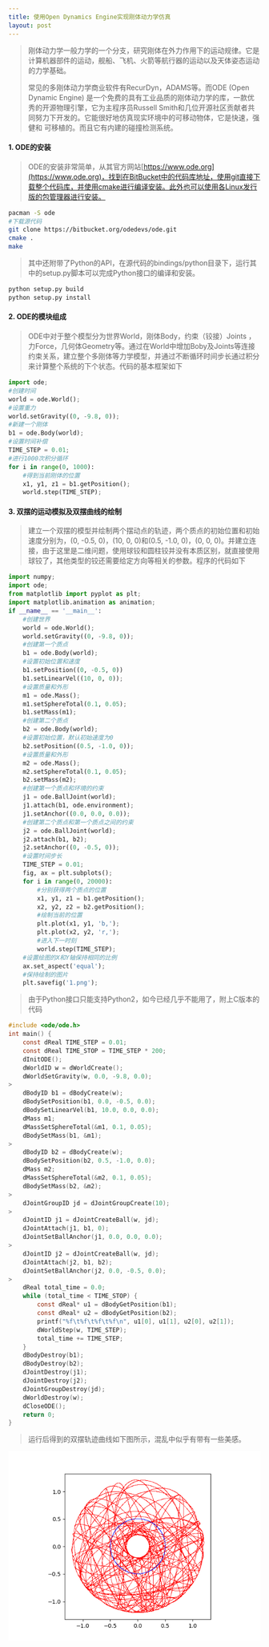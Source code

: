 ```yaml
---
title: 使用Open Dynamics Engine实现刚体动力学仿真
layout: post
---
```

> 刚体动力学一般力学的一个分支，研究刚体在外力作用下的运动规律。它是计算机器部件的运动，舰船、飞机、火箭等航行器的运动以及天体姿态运动的力学基础。
>
> 常见的多刚体动力学商业软件有RecurDyn，ADAMS等。而ODE (Open Dynamic Engine) 是一个免费的具有工业品质的刚体动力学的库，一款优秀的开源物理引擎，它为主程序员Russell Smith和几位开源社区贡献者共同努力下开发的。它能很好地仿真现实环境中的可移动物体，它是快速，强健和 可移植的。而且它有内建的碰撞检测系统。

#### 1. ODE的安装

> ODE的安装非常简单，从其官方网站[https://www.ode.org](https://www.ode.org)，找到在BitBucket中的代码库地址，使用git直接下载整个代码库，并使用cmake进行编译安装。此外也可以使用各Linux发行版的包管理器进行安装。
```bash
pacman -S ode
#下载源代码
git clone https://bitbucket.org/odedevs/ode.git
cmake .
make
```
> 其中还附带了Python的API，在源代码的bindings/python目录下，运行其中的setup.py脚本可以完成Python接口的编译和安装。
```bash
python setup.py build
python setup.py install
```

#### 2. ODE的模块组成

> ODE中对于整个模型分为世界World，刚体Body，约束（铰接）Joints ，力Force，几何体Geometry等。通过在World中增加Boby及Joints等连接约束关系，建立整个多刚体等力学模型，并通过不断循环时间步长通过积分来计算整个系统的下个状态。代码的基本框架如下
```python
import ode;
#创建时间
world = ode.World();
#设置重力
world.setGravity((0, -9.8, 0));
#新建一个刚体
b1 = ode.Body(world);
#设置时间补偿
TIME_STEP = 0.01;
#进行1000次积分循环
for i in range(0, 1000):
    #得到当前刚体的位置
    x1, y1, z1 = b1.getPosition();
    world.step(TIME_STEP);
```

#### 3. 双摆的运动模拟及双摆曲线的绘制

> 建立一个双摆的模型并绘制两个摆动点的轨迹，两个质点的初始位置和初始速度分别为，(0, -0.5, 0)，(10, 0, 0)和(0.5, -1.0, 0)，(0, 0, 0)。并建立连接，由于这里是二维问题，使用球铰和圆柱铰并没有本质区别，就直接使用球铰了，其他类型的铰还需要给定方向等相关的参数。程序的代码如下
```python
import numpy;
import ode;
from matplotlib import pyplot as plt;
import matplotlib.animation as animation;
if __name__ == '__main__':
    #创建世界
    world = ode.World();
    world.setGravity((0, -9.8, 0));
    #创建第一个质点
    b1 = ode.Body(world);
    #设置初始位置和速度
    b1.setPosition((0, -0.5, 0))
    b1.setLinearVel((10, 0, 0));
    #设置质量和外形
    m1 = ode.Mass();
    m1.setSphereTotal(0.1, 0.05);
    b1.setMass(m1);
    #创建第二个质点
    b2 = ode.Body(world);
    #设置初始位置，默认初始速度为0
    b2.setPosition((0.5, -1.0, 0));
    #设置质量和外形
    m2 = ode.Mass();
    m2.setSphereTotal(0.1, 0.05);
    b2.setMass(m2);
    #创建第一个质点和环境的约束
    j1 = ode.BallJoint(world);
    j1.attach(b1, ode.environment);
    j1.setAnchor((0.0, 0.0, 0.0));
    #创建第二个质点和第一个质点之间的约束
    j2 = ode.BallJoint(world);
    j2.attach(b1, b2);
    j2.setAnchor((0, -0.5, 0));
    #设置时间步长
    TIME_STEP = 0.01;
    fig, ax = plt.subplots();
    for i in range(0, 20000):
        #分别获得两个质点的位置
        x1, y1, z1 = b1.getPosition();
        x2, y2, z2 = b2.getPosition();
        #绘制当前的位置
        plt.plot(x1, y1, 'b,');
        plt.plot(x2, y2, 'r,');
        #进入下一时刻
        world.step(TIME_STEP);
    #设置绘图的X和Y轴保持相同的比例
    ax.set_aspect('equal');
    #保持绘制的图片
    plt.savefig('1.png');
```
> 由于Python接口只能支持Python2，如今已经几乎不能用了，附上C版本的代码
>
```c
#include <ode/ode.h>
int main() {
    const dReal TIME_STEP = 0.01;
    const dReal TIME_STOP = TIME_STEP * 200;
    dInitODE();
    dWorldID w = dWorldCreate();
    dWorldSetGravity(w, 0.0, -9.8, 0.0);
>
    dBodyID b1 = dBodyCreate(w);
    dBodySetPosition(b1, 0.0, -0.5, 0.0);
    dBodySetLinearVel(b1, 10.0, 0.0, 0.0);
    dMass m1;
    dMassSetSphereTotal(&m1, 0.1, 0.05);
    dBodySetMass(b1, &m1);
>
    dBodyID b2 = dBodyCreate(w);
    dBodySetPosition(b2, 0.5, -1.0, 0.0);
    dMass m2;
    dMassSetSphereTotal(&m2, 0.1, 0.05);
    dBodySetMass(b2, &m2);
>
    dJointGroupID jd = dJointGroupCreate(10);
>
    dJointID j1 = dJointCreateBall(w, jd);
    dJointAttach(j1, b1, 0);
    dJointSetBallAnchor(j1, 0.0, 0.0, 0.0);
>
    dJointID j2 = dJointCreateBall(w, jd);
    dJointAttach(j2, b1, b2);
    dJointSetBallAnchor(j2, 0.0, -0.5, 0.0);
>
    dReal total_time = 0.0;
    while (total_time < TIME_STOP) {
        const dReal* u1 = dBodyGetPosition(b1);
        const dReal* u2 = dBodyGetPosition(b2);
        printf("%f\t%f\t%f\t%f\n", u1[0], u1[1], u2[0], u2[1]);
        dWorldStep(w, TIME_STEP);
        total_time += TIME_STEP;
    }
    dBodyDestroy(b1);
    dBodyDestroy(b2);
    dJointDestroy(j1);
    dJointDestroy(j2);
    dJointGroupDestroy(jd);
    dWorldDestroy(w);
    dCloseODE();
    return 0;
}
```
> 运行后得到的双摆轨迹曲线如下图所示，混乱中似乎有带有一些美感。
>

<img src="//raw.githubusercontent.com/longlong2010/image.longlong2010.github.io/master/202106/simple-pendulum.png" width="600"/>
